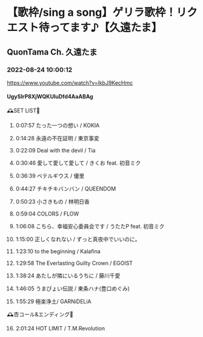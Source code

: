 # 【歌枠/sing a song】ゲリラ歌枠！リクエスト待ってます♪【久遠たま】

## QuonTama Ch. 久遠たま

### 2022-08-24 10:00:12

https://www.youtube.com/watch?v=lkbJ9KecHmc

#### UgySIrP8XjWQKUluDfd4AaABAg

🕰SET LIST🥀



01. 0:07:57 たった一つの想い / KOKIA

02. 0:14:28 永遠の不在証明 / 東京事変

03. 0:22:09 Deal with the devil / Tia

04. 0:30:46 愛して愛して愛して / きくお feat. 初音ミク

05. 0:36:39 ベテルギウス / 優里

06. 0:44:27 チキチキバンバン / QUEENDOM

07. 0:50:23 小さきもの / 林明日香

08. 0:59:04 COLORS / FLOW

09. 1:06:08 こちら、幸福安心委員会です / うたたP feat. 初音ミク

10. 1:15:00 正しくなれない / ずっと真夜中でいいのに。

11. 1:23:10 to the beginning / Kalafina

12. 1:29:58 The Everlasting Guilty Crown / EGOIST

13. 1:38:24 あたしが隣にいるうちに / 藤川千愛

14. 1:46:05 うまぴょい伝説 / 東条ハナ(豊口めぐみ)

15. 1:55:29 極楽浄土/ GARNiDELiA



​🕰杏コール&エンディング🥀



16. 2:01:24 HOT LIMIT / T.M.Revolution

